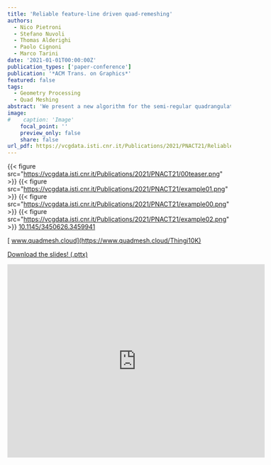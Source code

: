 ```yaml
---
title: 'Reliable feature-line driven quad-remeshing'
authors:
  - Nico Pietroni
  - Stefano Nuvoli
  - Thomas Alderighi
  - Paolo Cignoni
  - Marco Tarini
date: '2021-01-01T00:00:00Z'
publication_types: ['paper-conference']
publication: '*ACM Trans. on Graphics*'
featured: false
tags:
  - Geometry Processing
  - Quad Meshing
abstract: 'We present a new algorithm for the semi-regular quadrangulation of an input surface, driven by its line features, such as sharp creases. We define a perfectly feature-aligned cross-field and a coarse layout of polygonal-shaped patches where we strictly ensure that all the feature-lines are represented as patch boundaries. To be able to consistently do so, we allow non-quadrilateral patches and T-junctions in the layout; the key is the ability to constrain the layout so that it still admits a globally consistent, T-junction-free, and pure-quad internal tessellation of its patches. This requires the insertion of additional irregular-vertices inside patches, but the regularity of the final-mesh is safeguarded by optimizing for both their number and for their reciprocal alignment. In total, our method guarantees the reproduction of feature-lines by construction, while still producing good quality, isometric, pure-quad, conforming meshes, making it an ideal candidate for CAD models. Moreover, the method is fully automatic, requiring no user intervention, and remarkably reliable, requiring little assumptions on the input mesh, as we demonstrate by batch processing the entire Thingi10K repository, with less than 0.5% of the attempted cases failing to produce a usable mesh..  DOI: 10.1145/3450626.3459941 Browsable dataset of Thingi10K remeshed objects:  www.quadmesh.cloud         Download the slides! (.pttx)'
image:
#    caption: 'Image'
    focal_point: ''
    preview_only: false
    share: false
url_pdf: https://vcgdata.isti.cnr.it/Publications/2021/PNACT21/ReliableQuad.pdf
---
```

{{< figure src="https://vcgdata.isti.cnr.it/Publications/2021/PNACT21/00teaser.png" >}}
{{< figure src="https://vcgdata.isti.cnr.it/Publications/2021/PNACT21/example01.png" >}}
{{< figure src="https://vcgdata.isti.cnr.it/Publications/2021/PNACT21/example00.png" >}}
{{< figure src="https://vcgdata.isti.cnr.it/Publications/2021/PNACT21/example02.png" >}}
[ 10.1145/3450626.3459941](https://doi.org/10.1145/3450626.3459941)

[ www.quadmesh.cloud](https://www.quadmesh.cloud/Thingi10K)

[ Download the slides! (.pttx)](https://vcgdata.isti.cnr.it/Publicstions/2021/PNACT21/reliable-quadremesh-siggraph2021.pptx)

<iframe width="580" height="435" src="https://www.youtube.com/embed/mUzYFH7DrN0" title="YouTube video player" frameborder="0" allow="accelerometer; autoplay; clipboard-write; encrypted-media; gyroscope; picture-in-picture" frameborder="0" allowfullscreen>

